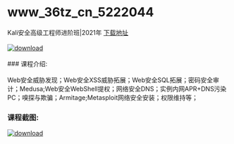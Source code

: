 # www_36tz_cn_5222044
Kali安全高级工程师进阶班|2021年
[下载地址](http://www.36tz.cn/article/5222044 "下载地址")
<br/></br>[![download](http://36tz.cn/muke_img/2021_12_1-48-300x160.png "下载地址")](http://www.36tz.cn/article/5222044 "下载地址")
<br/></br>### 课程介绍:<br/></br>Web安全威胁发现；Web安全XSS威胁拓展；Web安全SQL拓展；密码安全审计；Medusa;Web安全WebShell提权；网络安全DNS；实例内网APR+DNS污染PC；嗅探与欺骗；Armitage;Metasploit网络安全安装；权限维持等；

### 课程截图:
[![download](http://36tz.cn/muke_img/2021_12_2-15.png "下载地址")](http://www.36tz.cn/article/5222044 "下载地址")
